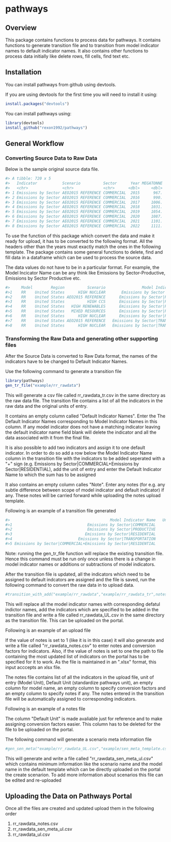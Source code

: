 
<!-- README.md is generated from README.Rmd. Please edit that file -->
pathways
========

Overview
--------

This package contains functions to process data for pathways. It contains functions to generate transition file and to transition from model indicator names to default indicator names. It also contains other functions to process data initially like delete rows, fill cells, find text etc.

Installation
------------

You can install pathways from github using devtools.

If you are using devtools for the first time you will need to install it using:

``` r
install.packages("devtools")
```

You can install pathways using:

``` r
library(devtools)
install_github("rexon1992/pathways")
```

General Workflow
----------------

### Converting Source Data to Raw Data

Below is the sample original source data file.

``` r
#> A tibble: 720 x 5
#>   Indicator           Scenario          Sector      Year MEGATONNE
#>   <chr>               <chr>             <chr>      <dbl>     <dbl>
#> 1 Emissions by Sector AEO2015 REFERENCE COMMERCIAL  2015      967.
#> 2 Emissions by Sector AEO2015 REFERENCE COMMERCIAL  2016      990.
#> 3 Emissions by Sector AEO2015 REFERENCE COMMERCIAL  2017     1006.
#> 4 Emissions by Sector AEO2015 REFERENCE COMMERCIAL  2018     1031.
#> 5 Emissions by Sector AEO2015 REFERENCE COMMERCIAL  2019     1054.
#> 6 Emissions by Sector AEO2015 REFERENCE COMMERCIAL  2020     1087.
#> 7 Emissions by Sector AEO2015 REFERENCE COMMERCIAL  2021     1101.
#> 8 Emissions by Sector AEO2015 REFERENCE COMMERCIAL  2022     1111.
```

To use the function of this package which convert the data and make it ready for upload, it has to be converted to the following format. All the headers other than the years must exactly match the ones in the following template. The package contains some general functions to delete, find and fill data in a dataframe which can be used to process the source data.

The data values do not have to be in a particular format. For example, the Model Incicator Name can be any think like Emissions by Sector-Productive, Emissions by Sector Productive etc.

``` r
#>     Model        Region          Scenario                Model Indicator Name     Unit of Entry   2016       2017       2018      2019       2020       2021
#>1    RR    United States      HIGH NUCLEAR       Emissions by Sector|PRODUCTIVE      MEGATONNE     1309.0257  1281.5625  1276.361  1277.6667  1278.4909  1159.8612
#>2    RR    United States AEO2015 REFERENCE      Emissions by Sector|RESIDENTIAL      MEGATONNE     971.6919   967.3204   971.834   977.2520   990.4161   992.1451
#>3    RR    United States          HIGH CCS      Emissions by Sector|RESIDENTIAL      MEGATONNE     1048.2860  1038.1109  1037.936  1046.8821  1056.1125  953.2898
#>4    RR    United States   HIGH RENEWABLES      Emissions by Sector|RESIDENTIAL      MEGATONNE     1058.8847  1034.0865  1037.559  1039.1316  1024.0665  907.8701
#>5    RR    United States   MIXED RESOURCES      Emissions by Sector|RESIDENTIAL      MEGATONNE     1047.3803  1025.2312  1018.146  1011.5801  1008.3327  891.0735
#>6    RR    United States      HIGH NUCLEAR      Emissions by Sector|RESIDENTIAL      MEGATONNE     1061.0213  1024.0253  1008.834  999.8088   987.9709   853.9611
#>7    RR    United States AEO2015 REFERENCE   Emissions by Sector|TRANSPORTATION      MEGATONNE     1929.4430  1920.1862  1921.254  1917.1024  1911.1245  1901.2237
#>8    RR    United States      HIGH NUCLEAR   Emissions by Sector|TRANSPORTATION      MEGATONNE     1930.8548  1920.5908  1919.715  1914.0895  1905.8524  1861.8619
```

### Transforming the Raw Data and generating other supporting files

After the Source Data is converted to Raw Data format, the names of the indicators have to be changed to Default Indicator Names.

Use the following command to generate a transition file

``` r
library(pathways)
gen_tr_file("example/rr_rawdata")
```

This will generate a csv file called rr\_rawdata\_tr.csv in the same directory as the raw data file. The transition file contains a list of all the indicators in the raw data and the original units of entry.

It contains an empty column called "Default Indicator Names". Enter the The Default Indicator Names corresponding to Model Indicator Names in this column. If any model indicator does not have a matching indicator leaving the default indicator name field blank will delete the indicator and all the data associated with it from the final file.

It is also possible to add two indicators and assign it to one default indicator. In order to do so add a row below the Model Indicator Name column in the transition file with the indicators to be added seperated with a "+" sign (e.g. Emissions by Sector|COMMERCIAL+Emissions by Sector|RESIDENTIAL), add the unit of entry and enter the Default Indicator Name to which the sum has to be assigned

It also contains an empty column calles "Note". Enter any notes (for e.g. any subtle difference between scope of model indicator and default indicator) if any. These notes will be carried forward while uploading the notes upload template.

Following is an example of a transition file generated

``` r
#>                                            Model Indicator Name   Unit of Entry   Default Indicator Name   Note
#>1                                 Emissions by Sector|COMMERCIAL     MEGATONNE                            
#>2                                 Emissions by Sector|PRODUCTIVE     MEGATONNE                            
#>3                                Emissions by Sector|RESIDENTIAL     MEGATONNE                            
#>4                             Emissions by Sector|TRANSPORTATION     MEGATONNE                            
#>5 Emissions by Sector|COMMERCIAL+Emissions by Sector|RESIDENTIAL     MEGATONNE                            
```

Note: running the gen\_tr\_file function will replace the existing transition file. Hence this command must be run only once unless there is a change in model indicator names or additions or subtractions of model indicators.

After the transition file is updated, all the indicators which need to be assigned to default indcators are assigned and the file is saved, run the following command to convert the raw data in to upload data.

``` r
#transition_with_add("example/rr_rawdata","example/rr_rawdata_tr",notes = 1, "example/ind_list_production.xlsx")
```

This will replace all the model indicator names with corresponding defatul indictor names, add the indicators which are specified to be added in the transition file and write a file called rr\_rawdata\_UL.csv in the same directory as the transition file. This can be uploaded on the portal.

Following is an example of an upload file

If the value of notes is set to 1 (like it is in this case) it will also generate and write a file called "rr\_rawdata\_notes.csv" to enter notes and conversion factors for indicators. Also, if the value of notes is set to one the path to file containing the most updated list of indicators on the portal has to be specified for it to work. As the file is maintained in an ".xlsx" format, this input acccepts an xlsx file.

The notes file contains list of all the indicators in the upload file, unit of entry (Model Unit), Default Unit (standardize pathways unit), an empty column for model name, an empty column to specify conversion factors and an empty column to specify notes if any. The notes entered in the transition file will be automatically assigned to corresponding indicators.

Following is an example of a notes file

The column "Default Unit" is made avaliable just for reference and to make assigning conversion factors easier. This column has to be deleted for the file to be uploaded on the portal.

The following command will generate a scenario meta information file

``` r
#gen_sen_meta("example/rr_rawdata_UL.csv","example/sen_meta_template.csv")
```

This will generate and write a file called "rr\_rawdata\_sen\_meta\_ul.csv" which contains minimum information like the scenario name and the model name in the default template which can be directly uploaded on the portal the create scenarion. To add more information about scenarios this file can be edited and re-uploaded

Uploading the Data on Pathways Portal
-------------------------------------

Once all the files are created and updated upload them in the following order

1.  rr\_rawdata\_notes.csv
2.  rr\_rawdata\_sen\_meta\_ul.csv
3.  rr\_rawdata\_ul.csv
